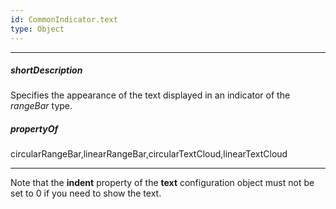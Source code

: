 ```yaml
---
id: CommonIndicator.text
type: Object
---
```

---
##### shortDescription
Specifies the appearance of the text displayed in an indicator of the *rangeBar* type.

##### propertyOf
circularRangeBar,linearRangeBar,circularTextCloud,linearTextCloud

---
Note that the **indent** property of the **text** configuration object must not be set to 0 if you need to show the text.